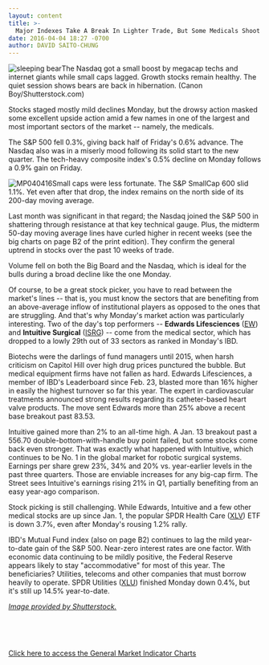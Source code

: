 ```yaml
---
layout: content
title: >-
  Major Indexes Take A Break In Lighter Trade, But Some Medicals Shoot Higher
date: 2016-04-04 18:27 -0700
author: DAVID SAITO-CHUNG
---
```






![sleeping bear](https://www.investors.com/wp-content/uploads/2016/04/BIGPIC-040416-shutterstock.jpg)The Nasdaq got a small boost by megacap techs and internet giants while small caps lagged. Growth stocks remain healthy. The quiet session shows bears are back in hibernation. (Canon Boy/Shutterstock.com)









Stocks staged mostly mild declines Monday, but the drowsy action masked some excellent upside action amid a few names in one of the largest and most important sectors of the market -- namely, the medicals.


The S&P 500 fell 0.3%, giving back half of Friday's 0.6% advance. The Nasdaq also was in a miserly mood following its solid start to the new quarter. The tech-heavy composite index's 0.5% decline on Monday follows a 0.9% gain on Friday.


![MP040416](https://www.investors.com/wp-content/uploads/2016/04/MP040416-1-177x300.jpg)Small caps were less fortunate. The S&P SmallCap 600 slid 1.1%. Yet even after that drop, the index remains on the north side of its 200-day moving average.


Last month was significant in that regard; the Nasdaq joined the S&P 500 in shattering through resistance at that key technical gauge. Plus, the midterm 50-day moving average lines have curled higher in recent weeks (see the big charts on page B2 of the print edition). They confirm the general uptrend in stocks over the past 10 weeks of trade.


Volume fell on both the Big Board and the Nasdaq, which is ideal for the bulls during a broad decline like the one Monday.


Of course, to be a great stock picker, you have to read between the market's lines -- that is, you must know the sectors that are benefiting from an above-average inflow of institutional players as opposed to the ones that are struggling. And that's why Monday's market action was particularly interesting. Two of the day's top performers -- **Edwards Lifesciences** ([EW](https://research.investors.com/quote.aspx?symbol=EW)) and **Intuitive Surgical** ([ISRG](https://research.investors.com/quote.aspx?symbol=ISRG)) -- come from the medical sector, which has dropped to a lowly 29th out of 33 sectors as ranked in Monday's IBD.


Biotechs were the darlings of fund managers until 2015, when harsh criticism on Capitol Hill over high drug prices punctured the bubble. But medical equipment firms have not fallen as hard. Edwards Lifesciences, a member of IBD's Leaderboard since Feb. 23, blasted more than 16% higher in easily the highest turnover so far this year. The expert in cardiovascular treatments announced strong results regarding its catheter-based heart valve products. The move sent Edwards more than 25% above a recent base breakout past 83.53.


Intuitive gained more than 2% to an all-time high. A Jan. 13 breakout past a 556.70 double-bottom-with-handle buy point failed, but some stocks come back even stronger. That was exactly what happened with Intuitive, which continues to be No. 1 in the global market for robotic surgical systems. Earnings per share grew 23%, 34% and 20% vs. year-earlier levels in the past three quarters. Those are enviable increases for any big-cap firm. The Street sees Intuitive's earnings rising 21% in Q1, partially benefiting from an easy year-ago comparison.


Stock picking is still challenging. While Edwards, Intuitive and a few other medical stocks are up since Jan. 1, the popular SPDR Health Care ([XLV](https://research.investors.com/quote.aspx?symbol=XLV)) ETF is down 3.7%, even after Monday's rousing 1.2% rally.


IBD's Mutual Fund index (also on page B2) continues to lag the mild year-to-date gain of the S&P 500. Near-zero interest rates are one factor. With economic data continuing to be mildly positive, the Federal Reserve appears likely to stay "accommodative" for most of this year. The beneficiaries? Utilities, telecoms and other companies that must borrow heavily to operate. SPDR Utilities ([XLU](https://research.investors.com/quote.aspx?symbol=XLU)) finished Monday down 0.4%, but it's still up 14.5% year-to-date.


*[Image provided by Shutterstock.](http://www.shutterstock.com)*


 


 


[Click here to access the General Market Indicator Charts](https://www.investors.com/wp-content/uploads/2016/04/GMI_040516.pdf)




